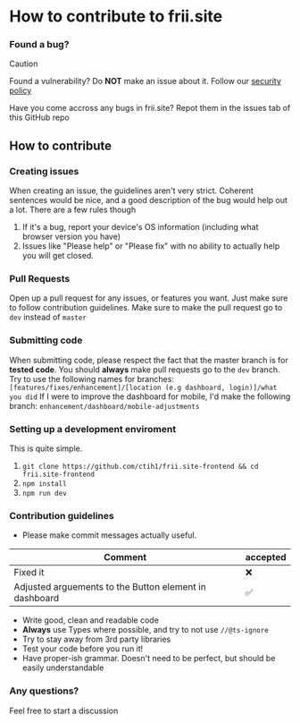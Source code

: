 # How to contribute to frii.site

### Found a bug?

>[!CAUTION]
Found a vulnerability? Do **NOT** make an issue about it. Follow our [security policy](https://github.com/ctih1/frii.site-frontend/blob/master/SECURITY.md)

Have you come accross any bugs in frii.site? Repot them in the issues tab of this GitHub repo

## How to contribute
### Creating issues
When creating an issue, the guidelines aren't very strict. Coherent sentences would be nice, and a good description of the bug would help out a lot. There are a few rules though
1. If it's a bug, report your device's OS information (including what browser version you have)
2. Issues like  "Please help" or "Please fix" with no ability to actually help you will get closed.

### Pull Requests
Open up a pull request for any issues, or features you want. Just make sure to follow contribution guidelines. Make sure to make the pull request go to `dev` instead of `master`

### Submitting code
When submitting code, please respect the fact that the master branch is for **tested code**. You should **always** make pull requests go to the `dev` branch.
Try to use the following names for branches: `[features/fixes/enhancement]/[location (e.g dashboard, login)]/what you did`
If I were to improve the dashboard for mobile, I'd make the following branch: `enhancement/dashboard/mobile-adjustments`


### Setting up a development enviroment
This is quite simple.

1. `git clone https://github.com/ctih1/frii.site-frontend && cd frii.site-frontend`
2. `npm install`
3. `npm run dev`

### Contribution guidelines
* Please make commit messages actually useful. 

| Comment | accepted |
| -------- |--- |
| Fixed it | :x: |
| Adjusted arguements to the Button element in dashboard | :white_check_mark: |

* Write good, clean and readable code
* **Always** use Types where possible, and try to not use `//@ts-ignore`
* Try to stay away from 3rd party libraries
* Test your code before you run it!
* Have proper-ish grammar. Doesn't need to be perfect, but  should be easily understandable

### Any questions?
Feel free to start a discussion